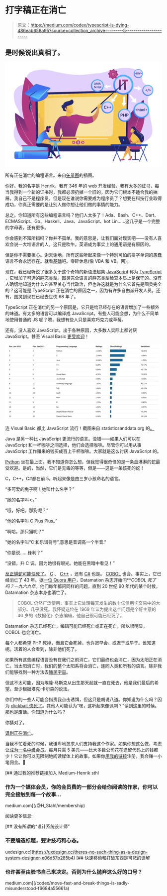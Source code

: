 # 打字稿正在消亡

> 原文：<https://medium.com/codex/typescript-is-dying-486eab658a95?source=collection_archive---------5----------------------->

## 是时候说出真相了。

![](img/4642d8fbcea96cbe3ea6ff5950d2d01e.png)

所有正在消亡的编程语言。来自[矢量图](https://vectorgrove.com/)的插图。

你好。我的名字是 Henrik，我有 346 年的 web 开发经验，我有太多的证书，每当我得到一个新的证书时，我都必须扔掉一个旧的，因为它们根本不适合我的抽屉。我自己不是程序员，但是现在谁说你需要成为程序员了？想要在科技行业取得成功，你真正需要的是让别人做你想让他们做的事情的能力。

总之。你知道所有这些编程语言吗？他们人太多了！Ada、Bash、C++、Dart、ECMAScript、Go、Haskell、Java、JavaScript、kot Lin……这几乎是一个完整的字母表，还有更多。

你会感到不知所措吗？你并不孤单。我的意思是，让我们面对现实吧——没有人喜欢会说一大堆语言的人，这只是吹牛。英语成为事实上的通用语是有原因的。

但是你不需要担心。谢天谢地，所有这些听起来像一个特别可怕的拼字单词的愚蠢语言不会永远存在。就看[基础](https://www.quora.com/Is-the-BASIC-programming-language-pretty-much-dead-in-the-software-development-industry)吧。零碎休息(像 VBA 和 VB。网)。

现在，我已经听说了很多关于这个奇特的新语法超集 [JavaScript](/coderats-llc/finally-the-end-of-javascript-aed1739961cc) 称为 [TypeScript](https://dev.to/bettercodingacademy/typescript-is-a-waste-of-time-change-my-mind-pi8) ，它增加了可选的[静态类型](https://en.wikipedia.org/wiki/Static_typing)。图灵完全语言的静态类型检查本质上是保守的。没有人确切地知道为什么它甚至关心当代政治，但也许这就是为什么它首先是图灵完全的？这可能是 TypeScript 正在消亡的原因之一，因为有许多自由派开发人员。还有，图灵到现在已经去世快 68 年了。

TypeScript 正在消亡的另一个原因是，它只是给已经存在的语言增加了一些额外的味道。有太多的语言可以编译成 JavaScript。有些人可能会想，为什么不简单地使用普通的 JS 呢？嗯，我想有些人只是喜欢巧克力或草莓。

还有，没人喜欢 JavaScript。出于各种原因，大多数人实际上都讨厌 JavaScript。甚至 Visual Basic [更受欢迎](https://capture.dropbox.com/oADY6fYI6yE5UWXu)！

![](img/a56c96d108b9f8b31b6382e1f21e3585.png)

连 Visual Basic 都比 JavaScript 流行！截图来自 statisticsanddata.org 的[。](https://statisticsanddata.org/data/the-most-popular-programming-languages-1965-2022-new-update/)

Java 是另一种比 JavaScript 更流行的语言。没错——如果人们可以在 JavaScript 和一杯咖啡之间选择，他们会选择咖啡。尽管你可以用从事 JavaScript 工作赚来的钱买成百上千杯咖啡。大家就是这么讨厌 JavaScript 的。

[Python](https://www.google.com/url?sa=t&rct=j&q=&esrc=s&source=web&cd=&cad=rja&uact=8&ved=2ahUKEwiMy62btp73AhXP-yoKHbUECOUQFnoECAsQAw&url=https%3A%2F%2Fpython.plainenglish.io%2Fis-python-dying-or-going-to-the-moon-7f2539e4ad19&usg=AOvVaw1gBHm_WGJmDRxCHp37Sfsf) 坐在最上面。我不知道你怎么想，但我觉得很奇怪的是一条血淋淋的蛇最受欢迎。是的，当然，它们是无毒的等等，但是——这是一条该死的蛇！

C，C++，C#都在前 5。听起来像是由三岁小孩命名的语言。

“多可爱的兔子啊！她叫什么名字？”

“她的名字叫 c。”

“哦，好吧。那狗呢？”

“他的名字叫 C Plus Plus。”

“啊哈。那只猫呢？”

"她的名字叫“C 和乐谱符号”,意思是音调高一个半音."

“你是说……锋利？”

“没错，升 C 调。因为她很有眼光。她能在黑暗中看见！”

[反正蟒蛇可能快死了](https://pawankishorsingh.medium.com/python-may-die-c855f75d168f)。 [C](https://www.quora.com/Is-C-destined-to-die) 、 [C++](https://www.quora.com/Is-C-dying-2) ，还有 [C#](https://dev.to/dotnetsafer/c-in-2022-will-it-die-5501) 也是。 [COBOL](https://www.quora.com/Is-Cobol-a-dead-language) 也会。事实上，它已经消亡了 43 年。据[一位 Quora 用户](https://www.quora.com/profile/Ira-Baxter)，Datamation 杂志开始问***COBOL 死了吗？*一九六九年**。他们每年都问同样的问题，直到 20 世纪 90 年代的某个时候，Datamation 杂志本身也消亡了。

> COBOL 仍然广泛使用，事实上它处理每天发生的数十亿信用卡交易中的大部分。几乎没死。我怀疑这位在 1969 年认为提出这个问题是个好主意的 40 岁的《数据化》杂志编辑，他自己很可能已经死了。

Datamation 杂志已经死亡，编辑可能已经死亡或正在死亡。所以很明显，COBOL 也会消亡。

每个人都希望 PHP 死掉，而且它会死掉。也许迟早会。或迟于或早于。谁知道呢。活着的人会看到，除非他们死了。

如果所有这些编程语言没有在我们之前消亡，它们最终也会消亡，因为太阳正在消亡。当太阳消亡时，我们的整个太阳系将会消亡，连同人类和所有的语言。除非我们能够找到一种方法去[殖民宇宙](https://futurism.com/will-humans-will-one-day-colonize-universe)。

但这不太可能，因为埃隆·马斯克从出生那天起就一直在死去，他是我们最后的希望。至少根据塔克·卡尔森的说法。

你们中的一些人可能会指责我点击诱饵，但这只是胡说八道。你知道为什么吗？因为 [clickbait 快死了](https://www.blinkeredmedia.com/death-clickbait-headlines-facebook-helping/)。其他人可能认为“嘿，这听起来像讽刺？”读到这里的时候。那也是废话。你知道为什么吗？

你猜对了。

[讽刺正在消亡](https://nationalinterest.org/blog/buzz/why-satire-dying-126226)。

当我不忙着死的时候，我谦卑地恳求人们支持我这个作家。如果你想这么做，考虑让[成为一名中级会员](/@H_Stahl/membership)。每月只需 5 美元——比大多数公司花在遗留代码上的钱都少！它让你可以无限制地阅读媒体上的故事。如果你[用我的链接](/@H_Stahl/membership)注册，我会赚一小笔佣金。👐

[](/@H_Stahl/membership) [## 通过我的推荐链接加入 Medium-Henrik sthl

### 作为一个媒体会员，你的会员费的一部分会给你阅读的作家，你可以完全接触到每一个故事…

medium.com](/@H_Stahl/membership) 

阅读更多信息:

[](https://uxdesign.cc/theres-no-such-thing-as-a-design-system-designer-e06d57b285b4) [## 没有所谓的“设计系统设计师”

### 不要编造标题，要讲技巧和心态。

uxdesign.cc](https://uxdesign.cc/theres-no-such-thing-as-a-design-system-designer-e06d57b285b4) [](/codex/move-fast-and-break-things-is-sadly-misunderstood-f6684a55661a) [## 快速移动和打破东西是可悲的误解

### 也许甚至由脸书自己来决定。否则为什么抛弃这么好的口号？

medium.com](/codex/move-fast-and-break-things-is-sadly-misunderstood-f6684a55661a)